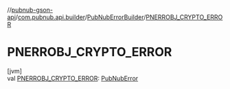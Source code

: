 //[pubnub-gson-api](../../../index.md)/[com.pubnub.api.builder](../index.md)/[PubNubErrorBuilder](index.md)/[PNERROBJ_CRYPTO_ERROR](-p-n-e-r-r-o-b-j_-c-r-y-p-t-o_-e-r-r-o-r.md)

# PNERROBJ_CRYPTO_ERROR

[jvm]\
val [PNERROBJ_CRYPTO_ERROR](-p-n-e-r-r-o-b-j_-c-r-y-p-t-o_-e-r-r-o-r.md): [PubNubError](../../../../../pubnub-core/pubnub-core-api/pubnub-core-api/com.pubnub.api/-pub-nub-error/index.md)
